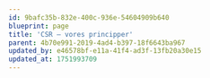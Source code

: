 ```yaml
---
id: 9bafc35b-832e-400c-936e-54604909b640
blueprint: page
title: 'CSR – vores principper'
parent: 4b70e991-2019-4ad4-b397-18f6643ba967
updated_by: e46578bf-e11a-41f4-ad3f-13fb20a30e15
updated_at: 1751993709
---
```

